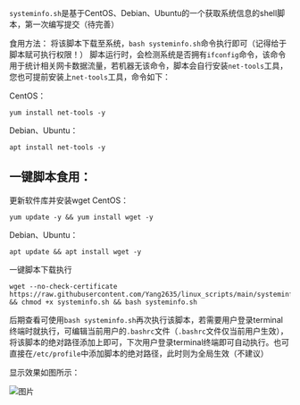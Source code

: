
`systeminfo.sh`是基于CentOS、Debian、Ubuntu的一个获取系统信息的shell脚本，第一次编写提交（待完善）

食用方法：
将该脚本下载至系统，`bash systeminfo.sh`命令执行即可（记得给于脚本赋可执行权限！）
脚本运行时，会检测系统是否拥有`ifconfig`命令，该命令用于统计相关网卡数据流量，若机器无该命令，脚本会自行安装`net-tools`工具，您也可提前安装上`net-tools`工具，命令如下：

CentOS：
```shell
yum install net-tools -y
```

Debian、Ubuntu：
```shell
apt install net-tools -y
```
## 一键脚本食用：
更新软件库并安装wget
CentOS：
```shell
yum update -y && yum install wget -y
```
Debian、Ubuntu：
```shell
apt update && apt install wget -y
```

一键脚本下载执行
```shell
wget --no-check-certificate https://raw.githubusercontent.com/Yang2635/linux_scripts/main/systeminfo.sh && chmod +x systeminfo.sh && bash systeminfo.sh
```

后期查看可使用`bash systeminfo.sh`再次执行该脚本，若需要用户登录terminal终端时就执行，可编辑当前用户的`.bashrc`文件（`.bashrc`文件仅当前用户生效），将该脚本的绝对路径添加上即可，下次用户登录terminal终端即可自动执行。也可直接在`/etc/profile`中添加脚本的绝对路径，此时则为全局生效（不建议）

显示效果如图所示：

![图片](https://user-images.githubusercontent.com/60431848/111312569-61dea980-869a-11eb-923c-e602b895b888.png)

